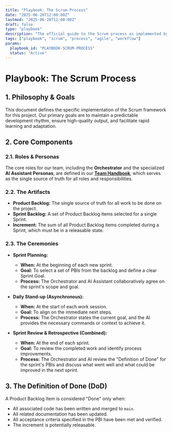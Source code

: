 ```yaml
---
title: "Playbook: The Scrum Process"
date: "2025-06-28T12:00:00Z"
lastmod: "2025-06-28T12:00:00Z"
draft: false
type: "playbook"
description: "The official guide to the Scrum process as implemented by the THEA team."
tags: ["playbook", "scrum", "process", "agile", "workflow"]
params:
  playbook_id: "PLAYBOOK-SCRUM-PROCESS"
  status: "Active"
---
```


# Playbook: The Scrum Process

## 1. Philosophy & Goals
This document defines the specific implementation of the Scrum framework for this project. Our primary goals are to maintain a predictable development rhythm, ensure high-quality output, and facilitate rapid learning and adaptation.

## 2. Core Components

### 2.1. Roles & Personas
The core roles for our team, including the **Orchestrator** and the specialized **AI Assistant Personas**, are defined in our **[Team Handbook](../reference/team-handbook.md)**, which serves as the single source of truth for all roles and responsibilities.

### 2.2. The Artifacts
- **Product Backlog:** The single source of truth for all work to be done on the project.
- **Sprint Backlog:** A set of Product Backlog items selected for a single Sprint.
- **Increment:** The sum of all Product Backlog items completed during a Sprint, which must be in a releasable state.

### 2.3. The Ceremonies
- **Sprint Planning:**
  - **When:** At the beginning of each new sprint.
  - **Goal:** To select a set of PBIs from the backlog and define a clear Sprint Goal.
  - **Process:** The Orchestrator and AI Assistant collaboratively agree on the sprint's scope and goal.

- **Daily Stand-up (Asynchronous):**
  - **When:** At the start of each work session.
  - **Goal:** To align on the immediate next steps.
  - **Process:** The Orchestrator states the current goal, and the AI provides the necessary commands or context to achieve it.

- **Sprint Review & Retrospective (Combined):**
  - **When:** At the end of each sprint.
  - **Goal:** To review the completed work and identify process improvements.
  - **Process:** The Orchestrator and AI review the "Definition of Done" for the sprint's PBIs and discuss what went well and what could be improved in the next sprint.

## 3. The Definition of Done (DoD)
A Product Backlog Item is considered "Done" only when:
- All associated code has been written and merged to `main`.
- All related documentation has been updated.
- All acceptance criteria specified in the PBI have been met and verified.
- The increment is potentially releasable.